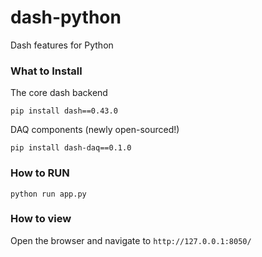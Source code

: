 # dash-python
Dash features for Python

### What to Install
The core dash backend

`pip install dash==0.43.0`  

DAQ components (newly open-sourced!)

`pip install dash-daq==0.1.0`

### How to RUN
`python run app.py`

### How to view
Open the browser and navigate to 
`http://127.0.0.1:8050/`
